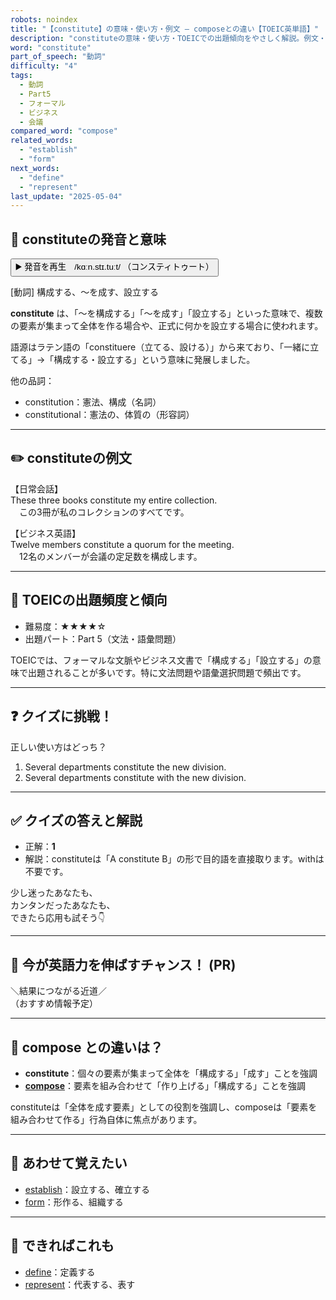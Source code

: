 ```yaml
---
robots: noindex
title: "【constitute】の意味・使い方・例文 ― composeとの違い【TOEIC英単語】"
description: "constituteの意味・使い方・TOEICでの出題傾向をやさしく解説。例文・クイズ付きでcomposeとの違いもわかりやすく学べます。"
word: "constitute"
part_of_speech: "動詞"
difficulty: "4"
tags:
  - 動詞
  - Part5
  - フォーマル
  - ビジネス
  - 会議
compared_word: "compose"
related_words:
  - "establish"
  - "form"
next_words:
  - "define"
  - "represent"
last_update: "2025-05-04"
---
```


## 🔰 constituteの発音と意味

<button class="play-audio" onclick="playTTS('constitute')">
  <span class="play-audio-main">
    ▶️ 発音を再生　/kɑːn.stɪ.tuːt/
  </span>
  <span class="play-audio-sub">
    （コンスティトゥート）
  </span>
</button>

[動詞] 構成する、～を成す、設立する

**constitute** は、「～を構成する」「～を成す」「設立する」といった意味で、複数の要素が集まって全体を作る場合や、正式に何かを設立する場合に使われます。

語源はラテン語の「constituere（立てる、設ける）」から来ており、「一緒に立てる」→「構成する・設立する」という意味に発展しました。

他の品詞：  
- constitution：憲法、構成（名詞）
- constitutional：憲法の、体質の（形容詞）

---

## ✏️ constituteの例文

【日常会話】  
These three books constitute my entire collection.  
　この3冊が私のコレクションのすべてです。

【ビジネス英語】  
Twelve members constitute a quorum for the meeting.  
　12名のメンバーが会議の定足数を構成します。

---

## 🎯 TOEICの出題頻度と傾向

- 難易度：★★★★☆
- 出題パート：Part 5（文法・語彙問題）

TOEICでは、フォーマルな文脈やビジネス文書で「構成する」「設立する」の意味で出題されることが多いです。特に文法問題や語彙選択問題で頻出です。

---

## ❓ クイズに挑戦！

正しい使い方はどっち？

1. Several departments constitute the new division.  
2. Several departments constitute with the new division.

---

## ✅ クイズの答えと解説

- 正解：**1**
- 解説：constituteは「A constitute B」の形で目的語を直接取ります。withは不要です。

少し迷ったあなたも、  
カンタンだったあなたも、  
できたら応用も試そう👇️

---

## 🚀 今が英語力を伸ばすチャンス！ (PR)

<div class="info-center">
＼結果につながる近道／<br>  
（おすすめ情報予定）
</div>

---

## 🤔  compose との違いは？

- **constitute**：個々の要素が集まって全体を「構成する」「成す」ことを強調
- **[compose](/word/compose)**：要素を組み合わせて「作り上げる」「構成する」ことを強調

constituteは「全体を成す要素」としての役割を強調し、composeは「要素を組み合わせて作る」行為自体に焦点があります。

---

## 🧩 あわせて覚えたい

- [establish](/word/establish)：設立する、確立する
- [form](/word/form)：形作る、組織する

---

## 📖 できればこれも

- [define](/word/define)：定義する
- [represent](/word/represent)：代表する、表す

<!-- cvid: aid44_bid32 -->

